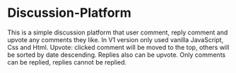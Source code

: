 # Discussion-Platform
This is a simple discussion platform that user comment, reply comment and upvote any comments they like. 
In V1 version only used vanilla JavaScript, Css and Html.
Upvote: clicked comment will be moved to the top, others will be sorted by date descending. Replies also can be upvote.
Only comments can be replied, replies cannot be replied.
